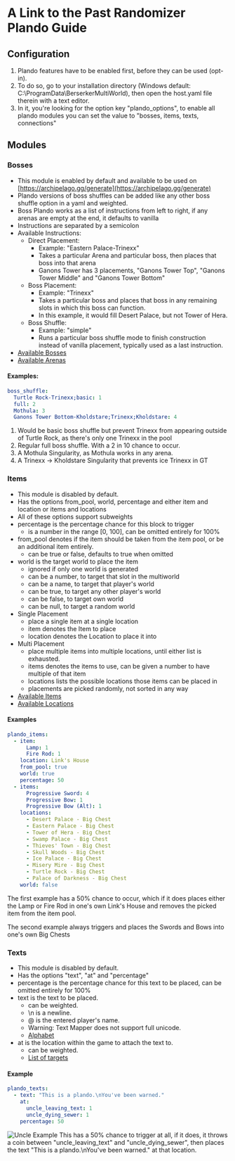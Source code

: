 # A Link to the Past Randomizer Plando Guide

## Configuration
1. Plando features have to be enabled first, before they can be used (opt-in).
2. To do so, go to your installation directory (Windows default: C:\ProgramData\BerserkerMultiWorld), 
   then open the host.yaml file therein with a text editor.
3. In it, you're looking for the option key "plando_options", 
   to enable all plando modules you can set the value to "bosses, items, texts, connections"

## Modules

### Bosses

- This module is enabled by default and available to be used on 
  [https://archipelago.gg/generate](https://archipelago.gg/generate)
- Plando versions of boss shuffles can be added like any other boss shuffle option in a yaml and weighted.
- Boss Plando works as a list of instructions from left to right, if any arenas are empty at the end, 
  it defaults to vanilla
- Instructions are separated by a semicolon
- Available Instructions:
  -  Direct Placement:
     - Example: "Eastern Palace-Trinexx"
     - Takes a particular Arena and particular boss, then places that boss into that arena
     - Ganons Tower has 3 placements, "Ganons Tower Top", "Ganons Tower Middle" and "Ganons Tower Bottom"
  - Boss Placement:
     - Example: "Trinexx"
     - Takes a particular boss and places that boss in any remaining slots in which this boss can function.
     - In this example, it would fill Desert Palace, but not Tower of Hera.
  - Boss Shuffle:
     - Example: "simple"
     - Runs a particular boss shuffle mode to finish construction instead of vanilla placement, typically used as a last instruction.
- [Available Bosses](https://github.com/Berserker66/MultiWorld-Utilities/blob/65fa39df95c90c9b66141aee8b16b7e560d00819/Bosses.py#L135)
- [Available Arenas](https://github.com/Berserker66/MultiWorld-Utilities/blob/65fa39df95c90c9b66141aee8b16b7e560d00819/Bosses.py#L186)

#### Examples:
```yaml
boss_shuffle:
  Turtle Rock-Trinexx;basic: 1
  full: 2
  Mothula: 3
  Ganons Tower Bottom-Kholdstare;Trinexx;Kholdstare: 4
```
1. Would be basic boss shuffle but prevent Trinexx from appearing outside of Turtle Rock, 
   as there's only one Trinexx in the pool
2. Regular full boss shuffle. With a 2 in 10 chance to occur.
3. A Mothula Singularity, as Mothula works in any arena.
4. A Trinexx -> Kholdstare Singularity that prevents ice Trinexx in GT


### Items
- This module is disabled by default.
- Has the options from_pool, world, percentage and either item and location or items and locations
- All of these options support subweights
- percentage is the percentage chance for this block to trigger
  - is a number in the range [0, 100], can be omitted entirely for 100%
- from_pool denotes if the item should be taken from the item pool, or be an additional item entirely.
  - can be true or false, defaults to true when omitted
- world is the target world to place the item
  - ignored if only one world is generated
  - can be a number, to target that slot in the multiworld
  - can be a name, to target that player's world
  - can be true, to target any other player's world
  - can be false, to target own world
  - can be null, to target a random world
- Single Placement
  - place a single item at a single location
  - item denotes the Item to place
  - location denotes the Location to place it into
- Multi Placement
  - place multiple items into multiple locations, until either list is exhausted.
  - items denotes the items to use, can be given a number to have multiple of that item
  - locations lists the possible locations those items can be placed in
  - placements are picked randomly, not sorted in any way
- [Available Items](https://github.com/Berserker66/MultiWorld-Utilities/blob/3b5ba161dea223b96e9b1fc890e03469d9c6eb59/Items.py#L26)
- [Available Locations](https://github.com/Berserker66/MultiWorld-Utilities/blob/3b5ba161dea223b96e9b1fc890e03469d9c6eb59/Regions.py#L418)

#### Examples
```yaml
plando_items:
  - item:
      Lamp: 1
      Fire Rod: 1
    location: Link's House
    from_pool: true
    world: true
    percentage: 50
  - items:
      Progressive Sword: 4
      Progressive Bow: 1
      Progressive Bow (Alt): 1
    locations:
      - Desert Palace - Big Chest
      - Eastern Palace - Big Chest
      - Tower of Hera - Big Chest
      - Swamp Palace - Big Chest
      - Thieves' Town - Big Chest
      - Skull Woods - Big Chest
      - Ice Palace - Big Chest
      - Misery Mire - Big Chest
      - Turtle Rock - Big Chest
      - Palace of Darkness - Big Chest
    world: false
```

The first example has a 50% chance to occur, which if it does places either the Lamp or Fire Rod in one's own 
Link's House and removes the picked item from the item pool.

The second example always triggers and places the Swords and Bows into one's own Big Chests

### Texts
- This module is disabled by default.
- Has the options "text", "at" and "percentage"
- percentage is the percentage chance for this text to be placed, can be omitted entirely for 100%
- text is the text to be placed.
   - can be weighted.
   - \n is a newline. 
   - @ is the entered player's name.
   - Warning: Text Mapper does not support full unicode.
   - [Alphabet](https://github.com/Berserker66/MultiWorld-Utilities/blob/65fa39df95c90c9b66141aee8b16b7e560d00819/Text.py#L756)
- at is the location within the game to attach the text to.
   - can be weighted.
   - [List of targets](https://github.com/Berserker66/MultiWorld-Utilities/blob/65fa39df95c90c9b66141aee8b16b7e560d00819/Text.py#L1498)
   
#### Example
```yaml
plando_texts:
  - text: "This is a plando.\nYou've been warned."
    at:
      uncle_leaving_text: 1
      uncle_dying_sewer: 1
    percentage: 50
```
![Uncle Example](https://cdn.discordapp.com/attachments/731214280439103580/794953870903083058/unknown.png)
This has a 50% chance to trigger at all, if it does, 
it throws a coin between "uncle_leaving_text" and "uncle_dying_sewer", then places the text 
"This is a plando.\nYou've been warned." at that location.
